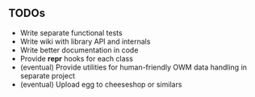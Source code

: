 TODOs
-----
+ Write separate functional tests
+ Write wiki with library API and internals
+ Write better documentation in code
+ Provide __repr__ hooks for each class
+ (eventual) Provide utilities for human-friendly OWM data handling in separate
   project
+ (eventual) Upload egg to cheeseshop or similars
